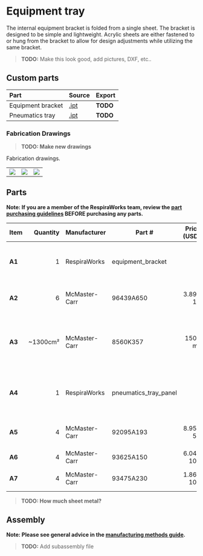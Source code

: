 # Equipment tray

The internal equipment bracket is folded from a single sheet. The bracket is designed to be simple and lightweight.
Acrylic sheets are either fastened to or hung from the bracket to allow for design adjustments while utilizing the same
bracket.

> **TODO:** Make this look good, add pictures, DXF, etc..

## Custom parts

| Part  | Source | Export |
|:------|:-------|---|
| Equipment bracket | [.ipt](equipment_bracket.ipt) | **TODO** |
| Pneumatics tray   | [.ipt](pneumatics_tray.ipt)     | **TODO** |

### Fabrication Drawings

>**TODO: Make new drawings**
>
Fabrication drawings.

|             |     |  |
:------------------:|:-----------------:|:---:|
| ![](images/fab_drawing_7.png) | ![](images/fab_drawing_8.png) | ![](images/fab_drawing_9.png) |


## Parts

**Note: If you are a member of the RespiraWorks team, review the [part purchasing guidelines][ppg]
BEFORE purchasing any parts.**

[ppg]: ../../purchasing_guidelines.md

| Item  | Quantity | Manufacturer   | Part #                | Price (USD)  | Sources[*][ppg]| Notes |
| ----- |---------:| -------------- | --------------------- | ------------:|:--------------:| ----- |
|**A1** | 1        | RespiraWorks   | equipment_bracket     |              | [Rw][a1rw]     | Ventilator equipment bracket, bent sheet metal |
|**A2** | 6        | McMaster-Carr  | 96439A650             | 3.89 / 10    | [C][a2mcmc]    | M4 self-clinching / press-fit nut |
|**A3** | ~1300cm² | McMaster-Carr  | 8560K357              | 150 / m²     | [C][a3mcmc]    | 1/4" (6.35mm) thick clear acrylic sheet, to make `[A4]` below |
|**A4** | 1        | RespiraWorks   | pneumatics_tray_panel |              | [Rw][a4rw]     | Custom cut acrylic panel, cut from acrylic `[A3]` |
|**A5** | 4        | McMaster-Carr  | 92095A193             | 8.95 / 50    | [C][a5mcmc]    | M4 screw, 14mm: tray fasteners |
|**A6** | 4        | McMaster-Carr  | 93625A150             | 6.04 / 100   | [C][a6mcmc]    | M4 lock nuts |
|**A7** | 4        | McMaster-Carr  | 93475A230             | 1.86 / 100   | [C][a7mcmc]    | M4 washers, 9mm OD |

[a1rw]:    #custom-parts
[a2mcmc]:  https://www.mcmaster.com/96439A650/
[a3mcmc]:  https://www.mcmaster.com/8560K357/
[a4rw]:   #parts
[a5mcmc]: https://www.mcmaster.com/92095A193/
[a6mcmc]: https://www.mcmaster.com/93625A150/
[a7mcmc]: https://www.mcmaster.com/93475A230/

>**TODO: How much sheet metal?**

## Assembly

**Note: Please see general advice in the [manufacturing methods guide](../../methods).**

> **TODO:** Add subassembly file

